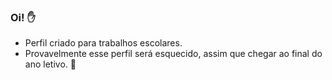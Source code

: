 ###  Oi! ✋

-  Perfil criado para trabalhos escolares.
-  Provavelmente esse perfil será esquecido, assim que chegar ao final do ano letivo. 🙂
